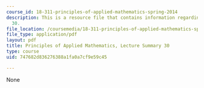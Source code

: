```yaml
---
course_id: 18-311-principles-of-applied-mathematics-spring-2014
description: This is a resource file that contains information regarding lecture summary
  30.
file_location: /coursemedia/18-311-principles-of-applied-mathematics-spring-2014/747682d836276388a1fa0a7cf9e59c45_MIT18_311S14_Lecture30.pdf
file_type: application/pdf
layout: pdf
title: Principles of Applied Mathematics, Lecture Summary 30
type: course
uid: 747682d836276388a1fa0a7cf9e59c45

---
```

None